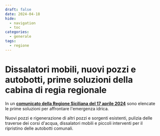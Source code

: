 ```yaml
---
draft: false
date: 2024-04-18
hide:
  - navigation
  - toc
categories:
  - generale
tags:
  - regione
---
```



# Dissalatori mobili, nuovi pozzi e autobotti, prime soluzioni della cabina di regia regionale

In un [**comunicato della Regione Siciliana del 17 aprile 2024**](https://www.regione.sicilia.it/la-regione-informa/siccita-dissalatori-mobili-nuovi-pozzi-autobotti-prime-soluzioni-cabina-regia) sono elencate le prime soluzioni per affrontare l'emergenza idrica.

Nuovi pozzi e rigenerazione di altri pozzi e sorgenti esistenti, pulizia delle traverse dei corsi d'acqua, dissalatori mobili e piccoli interventi per il ripristino delle autobotti comunali.


